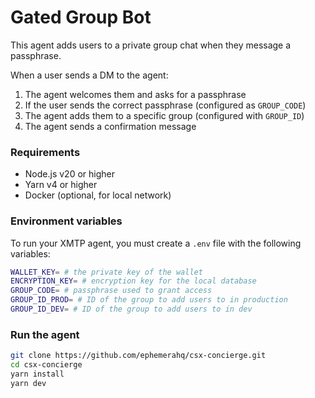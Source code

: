 # Gated Group Bot

This agent adds users to a private group chat when they message a passphrase.

When a user sends a DM to the agent:

1. The agent welcomes them and asks for a passphrase
2. If the user sends the correct passphrase (configured as `GROUP_CODE`)
3. The agent adds them to a specific group (configured with `GROUP_ID`)
4. The agent sends a confirmation message

### Requirements

- Node.js v20 or higher
- Yarn v4 or higher
- Docker (optional, for local network)

### Environment variables

To run your XMTP agent, you must create a `.env` file with the following variables:

```bash
WALLET_KEY= # the private key of the wallet
ENCRYPTION_KEY= # encryption key for the local database
GROUP_CODE= # passphrase used to grant access
GROUP_ID_PROD= # ID of the group to add users to in production
GROUP_ID_DEV= # ID of the group to add users to in dev
```

### Run the agent

```bash
git clone https://github.com/ephemerahq/csx-concierge.git
cd csx-concierge
yarn install
yarn dev
```
